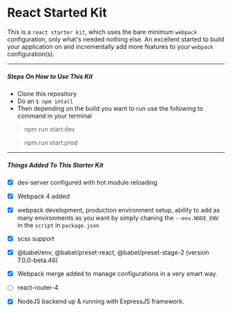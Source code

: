 # React Started Kit

This is a `react starter kit`, which uses the bare minimum `webpack` configuration, only what's needed nothing else. An excellent started to build your application on and incrementally add more features to your `webpack` configuration(s).

***

##### Steps On How to Use This Kit
* Clone this repository
* Do an `$ npm intall`
* Then depending on the build you want to run use the following to command in your terminal

> npm run start:dev

> npm run start:prod

***

##### Things Added To This Starter Kit
- [x] dev-server configured with hot module reloading
- [x] Webpack 4 added
- [x] webpack development, production environment setup, ability to add as many environments as you want by simply chaning the ```--env.NODE_ENV``` in the `script` in `package.json`
- [x] scss support
- [x] @babel/env, @babel/preset-react, @babel/preset-stage-2 (version 7.0.0-beta.46)
- [x] Webpack merge added to manage configurations in a very smart way.
- [ ] react-router-4 
- [x] NodeJS backend up & running with ExpressJS framework.

